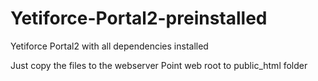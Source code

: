 
# Yetiforce-Portal2-preinstalled
Yetiforce Portal2 with all dependencies installed

Just copy the files to the webserver
Point web root to public_html folder